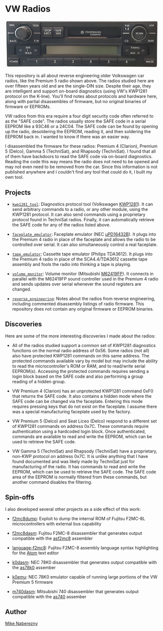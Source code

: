 # VW Radios

![Photo](./reverse_engineering/delco/vw_premium_5/photos/front.jpg)

This repository is all about reverse engineering older Volkswagen car radios, like the Premium 5 radio shown above.  The radios studied here are over fifteen years old and are the single-DIN size.  Despite their age, they are intelligent and support on-board diagnostics (using VW's KWP1281 protocol on the K-line).  You'll find notes about protocols and hardware here, along with partial disassembles of firmware, but no original binaries of firmware or EEPROMs.

VW radios from this era require a four digit security code often referred to as the "SAFE code". The radios usually store the SAFE code in a serial EEPROM like a 93C46 or a 24C04. The SAFE code can be found by opening up the radio, desoldering the EEPROM, reading it, and then soldering the EEPROM back in. I wanted to know if there was an easier way.

I disassembled the firmware for these radios: Premium 4 (Clarion), Premium 5 (Delco), Gamma 5 (TechniSat), and Rhapsody (TechniSat).  I found that all of them have backdoors to read the SAFE code via on-board diagnostics.  Reading the code this way means the radio does not need to be opened and may not even need to be removed from the car.  Since this information is not published anywhere and I couldn't find any tool that could do it, I built my own tool.

## Projects

- [`kwp1281_tool`](./kwp1281_tool/):  Diagnostics protocol tool (Volkswagen [KWP1281](https://translate.google.com/translate?hl=en&sl=de&tl=en&u=https%3A%2F%2Fde.wikipedia.org%2Fwiki%2FKWP1281)).  It can send arbitrary commands to a radio, or any other module, using the KWP1281 protocol.  It can also send commands using a proprietary protocol found in TechniSat radios.  Finally, it can automatically retrieve the SAFE code for any of the radios listed above.

- [`faceplate_emulator`](./faceplate_emulator/): Faceplate emulator (NEC [µPD16432B](http://6502.org/documents/datasheets/nec/nec_upd16432b_2000_dec.pdf)).  It plugs into the Premium 4 radio in place of the faceplate and allows the radio to be controlled over serial.  It can also simultaneously control a real faceplate.

- [`tape_emulator`](./tape_emulator/): Cassette tape emulator (Philips TDA3612).  It plugs into the Premium 4 radio in place of the SCA4.4/TDA3612 cassette tape assembly and fools the radio into thinking a tape is playing.

- [`volume_monitor`](./volume_monitor/): Volume monitor (Mitsubishi [M62419FP](https://web.archive.org/web/20180328173343/http://pdf.datasheetcatalog.com/datasheet/MitsubishiElectricCorporation/mXrwwyx.pdf)).
It connects in parallel with the M62419FP sound controller used in the Premium 4 radio and sends updates over serial whenever the sound registers are changed.

- [`reverse_engineering`](./reverse_engineering/): Notes about the radios from reverse engineering, including commented disassembly listings of radio firmware.  This repository does not contain any original firmware or EEPROM binaries.

## Discoveries

Here are some of the more interesting discoveries I made about the radios:

- All of the radios studied support a common set of KWP1281 diagnostics functions on the normal radio address of 0x56.  Some radios (not all) also have protected KWP1281 commands on this same address.  The protected commands available vary by model but may include the ability to read the microcontroller's ROM or RAM, and to read/write serial EEPROM(s).  Accessing the protected commands requires sending a login block based on the SAFE code and also performing a group reading of a hidden group.

- VW Premium 4 (Clarion) has an unprotected KWP1281 command 0xF0 that returns the SAFE code.  It also contains a hidden mode where the SAFE code can be changed via the faceplate.  Entering this mode requires pressing keys that do not exist on the faceplate.  I assume there was a special manufacturing faceplate used by the factory.

- VW Premium 5 (Delco) and Seat Liceo (Delco) respond to a different set of KWP1281 commands on address 0x7C.  These commands require authentication using a hardcoded login block.  Once authenticated, commands are available to read and write the EEPROM, which can be used to retrieve the SAFE code.

- VW Gamma 5 (TechniSat) and Rhapsody (TechniSat) have a proprietary, non-KWP protocol on address 0x7C.  It is unlike anything that I have found documented and was likely made by TechniSat just for manufacturing of the radio.  It has commands to read and write the EEPROM, which can be used to retrieve the SAFE code.  The SAFE code area of the EEPROM is normally filtered from these commands, but another command disables the filtering.

## Spin-offs

I also developed several other projects as a side effect of this work:

- [f2mc8dump](https://github.com/mnaberez/f2mc8dump): Exploit to dump the internal ROM of Fujitsu F2MC-8L microcontrollers with external bus capability

- [f2mc8dasm](https://github.com/mnaberez/f2mc8dasm): Fujitsu F2MC-8 disassembler that generates output compatible with the [asf2mc8](http://shop-pdp.net/ashtml/asf2mc.htm) assembler

- [language-f2mc8](https://github.com/mnaberez/language-f2mc8): Fujitsu F2MC-8 assembly language syntax highlighting for the [Atom](https://atom.io) text editor

- [k0dasm](https://github.com/mnaberez/k0dasm): NEC 78K0 disassembler that generates output compatible with the [as78k0](http://shop-pdp.net/ashtml/as78k0.htm) assember

- [k0emu](https://github.com/mnaberez/k0emu): NEC 78K0 emulator capable of running large portions of the VW Premium 5 firmware

- [m740dasm](https://github.com/mnaberez/m740dasm): Mitsubishi 740 disassembler that generates output compatible with the [as740](http://shop-pdp.net/ashtml/as740.htm) assember

## Author

[Mike Naberezny](https://github.com/mnaberez)
